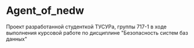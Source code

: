 # Agent_of_nedw
Проект разработанной студенткой ТУСУРа, группы 717-1 в ходе выполнения курсовой работе по дисциплине "Безопасность систем баз данных"
